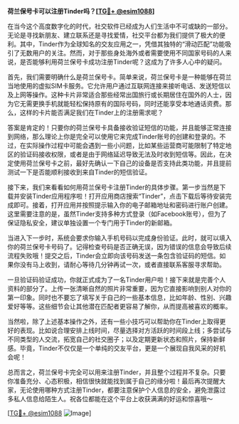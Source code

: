 **荷兰保号卡可以注册Tinder吗？[[TG💪+ @esim1088](https://t.me/s/esim1088)]**

在当今这个高度数字化的时代，社交软件已经成为人们生活中不可或缺的一部分。无论是寻找新朋友、建立联系还是寻找爱情，社交平台都为我们提供了极大的便利。其中，Tinder作为全球知名的交友应用之一，凭借其独特的“滑动匹配”功能吸引了无数用户的关注。然而，对于那些身处海外或者需要使用不同国家号码的人来说，是否能够利用荷兰保号卡成功注册Tinder呢？这成为了许多人心中的疑问。

首先，我们需要明确什么是荷兰保号卡。简单来说，荷兰保号卡是一种能够在荷兰当地使用的虚拟SIM卡服务。它允许用户通过互联网连接来接听电话、发送短信以及上网等操作。这种卡片非常适合那些经常出国旅行或长期居住在国外的人士，因为它无需更换手机就能轻松保持原有的国际号码，同时还能享受本地通话资费。那么，这样的卡片能否满足我们在Tinder上的注册需求呢？

答案是肯定的！只要你的荷兰保号卡具备接收验证短信的功能，并且能够正常连接到网络，那么理论上你是完全可以使用它来完成Tinder账号的创建和登录的。不过，在实际操作过程中可能会遇到一些小问题，比如某些运营商可能限制了特定地区的验证码接收权限，或者是由于网络延迟导致无法及时收到短信等。因此，在决定使用荷兰保号卡之前，最好先确认一下自己的设备是否支持此类功能，并且提前测试一下是否能顺利接收到来自Tinder的短信验证。

接下来，我们来看看如何用荷兰保号卡注册Tinder的具体步骤。第一步当然是下载并安装Tinder应用程序啦！打开应用商店搜索“Tinder”，点击下载后等待安装完成即可。接着，打开应用并按照提示输入你的电子邮箱地址和密码进行账户创建。这里需要注意的是，虽然Tinder支持多种方式登录（如Facebook账号），但为了保证隐私安全，建议单独设置一个专门用于Tinder的新邮箱。

当进入下一步时，系统会要求你输入手机号码以完成身份验证。此时，就可以填入你的荷兰保号卡号码了。记得检查号码是否正确无误，因为错误的信息会导致后续流程失败哦！提交之后，Tinder会立即向该号码发送一条包含验证码的短信。如果你没有马上收到，请耐心等待几分钟再试一次，或者直接联系客服寻求帮助。

一旦验证码验证成功，你就正式成为了一名Tinder用户啦！接下来就是完善个人资料的部分了。上传一张清晰自然的照片非常重要，因为它直接影响到别人对你的第一印象。同时也不要忘了填写关于自己的一些基本信息，比如年龄、性别、兴趣爱好等等。这些细节会让其他潜在匹配者更容易了解你，从而提高被喜欢的概率。

当然啦，除了上述基本操作之外，还有一些小技巧可以帮助你在Tinder上取得更好的表现。比如说合理安排上线时间，尽量选择对方活跃的时间段上线；多尝试与不同类型的人交流，拓宽自己的社交圈子；以及定期更新状态和照片，保持新鲜感。毕竟，Tinder不仅仅是一个单纯的交友平台，更是一个展现自我风采的好机会呢！

总而言之，荷兰保号卡完全可以用来注册Tinder，并且整个过程并不复杂。只要你准备充分、心态积极，相信很快就能找到属于自己的缘分啦！最后再次提醒大家，无论使用哪种方式注册Tinder，都要注意保护个人信息的安全，避免泄露过多私人信息给陌生人。祝各位都能在这个平台上收获满满的好运和惊喜哦～ 

[[TG💪+ @esim1088](https://t.me/s/esim1088) ![Image](https://i.postimg.cc/4NQfJmqS/Snipaste-2025-05-13-00-14-12.png)]